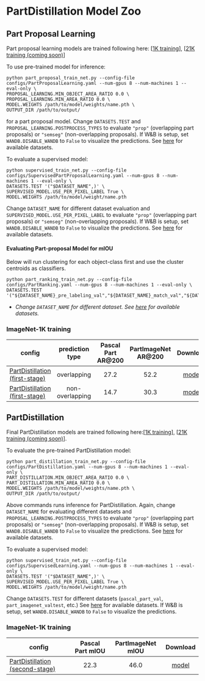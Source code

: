 # PartDistillation Model Zoo

## Part Proposal Learning 
Part proposal learning models are trained following here: [[1K training](TRAINING_1K.md)], [[21K training (coming soon)]()]

To use pre-trained model for inference:
```
python part_proposal_train_net.py --config-file configs/PartProposalLearning.yaml --num-gpus 8 --num-machines 1 --eval-only \
PROPOSAL_LEARNING.MIN_OBJECT_AREA_RATIO 0.0 \
PROPOSAL_LEARNING.MIN_AREA_RATIO 0.0 \
MODEL.WEIGHTS /path/to/model/weights/name.pth \
OUTPUT_DIR /path/to/output/ 
```
for a part proposal model. 
Change `DATASETS.TEST` and `PROPOSAL_LEARNING.POSTPROCESS_TYPES` to evaluate `"prop"` (overlapping part proposals) or `"semseg"` (non-overlapping proposals). If W&B is setup, set `WANDB.DISABLE_WANDB` to `False` to visualize the predictions. See [here](TRAINING_1K.md) for available datasets.

To evaluate a supervised model:
```
python supervised_train_net.py --config-file configs/SupervisedPartProposalLearning.yaml --num-gpus 8 --num-machines 1 --eval-only \
DATASETS.TEST '("$DATASET_NAME",)' \
SUPERVISED_MODEL.USE_PER_PIXEL_LABEL True \
MODEL.WEIGHTS /path/to/model/weight/name.pth 
```
Change `DATASET_NAME` for different dataset evaluation and `SUPERVISED_MODEL.USE_PER_PIXEL_LABEL` to evaluate `"prop"` (overlapping part proposals) or `"semseg"` (non-overlapping proposals). If W&B is setup, set `WANDB.DISABLE_WANDB` to `False` to visualize the predictions. See [here](TRAINING_1K.md) for available datasets.

#### Evaluating Part-proposal Model for mIOU
Below will run clustering for each object-class first and use the cluster centroids as classifiers. 
```
python part_ranking_train_net.py --config-file configs/PartRanking.yaml --num-gpus 8 --num-machines 1 --eval-only \
DATASETS.TEST '("${DATASET_NAME}_pre_labeling_val","${DATASET_NAME}_match_val","${DATASET_NAME}_evaluate_val",)'
```
- *Change `DATASET_NAME` for different dataset. See [here](TRAINING_1K.md) for available datasets.*


### ImageNet-1K training 
|         config        | prediction type |  Pascal Part AR@200 | PartImageNet AR@200  | Download |
|-------------------|:---:|:------:|:-----------------:|:----------:|
|[PartDistillation (first-stage)](../configs/PartProposalLearning.yaml)  | overlapping | 27.2   | 52.2  | [model](https://utexas.box.com/shared/static/ovqrzxm9jwe66l0zjqyofkowk5zvhex1.pth) |
|[PartDistillation (first-stage)](../configs/PartProposalLearning.yaml)  | non-overlapping | 14.7  | 30.3 | [model](https://utexas.box.com/shared/static/ovqrzxm9jwe66l0zjqyofkowk5zvhex1.pth) |


## PartDistillation 

Final PartDistillation models are trained following here:[[1K training](TRAINING_1K.md)], [[21K training (coming soon)]()]. 

To evaluate the pre-trained PartDistillation model:
```
python part_distillation_train_net.py --config-file configs/PartDistillation.yaml --num-gpus 8 --num-machines 1 --eval-only \
PART_DISTILLATION.MIN_OBJECT_AREA_RATIO 0.0 \
PART_DISTILLATION.MIN_AREA_RATIO 0.0 \
MODEL.WEIGHTS /path/to/model/weights/name.pth \
OUTPUT_DIR /path/to/output/ 
```
Above commands runs inference for PartDistillation. 
Again, change `DATASET_NAME` for evaluating different datasets and `PROPOSAL_LEARNING.POSTPROCESS_TYPES` to evaluate `"prop"` (overlapping part proposals) or `"semseg"` (non-overlapping proposals). If W&B is setup, set `WANDB.DISABLE_WANDB` to `False` to visualize the predictions. See [here](TRAINING_1K.md) for available datasets.

To evaluate a supervised model:
```
python supervised_train_net.py --config-file configs/SupervisedLearning.yaml --num-gpus 8 --num-machines 1 --eval-only \
DATASETS.TEST '("$DATASET_NAME",)' \
SUPERVISED_MODEL.USE_PER_PIXEL_LABEL True \
MODEL.WEIGHTS /path/to/model/weight/name.pth 
```
Change `DATASETS.TEST` for different datasets (`pascal_part_val`, `part_imagenet_valtest`, etc.) See [here](TRAINING_1K.md) for available datasets.
If W&B is setup, set `WANDB.DISABLE_WANDB` to `False` to visualize the predictions. 


### ImageNet-1K training 
|         config        |  Pascal Part mIOU | PartImageNet mIOU  | Download |
|-----------------------|:--------------:|:-----------:|:-----------------:|
|[PartDistillation (second-stage)](../configs/PartDistillation.yaml)   |   22.3 | 46.0 | [model](https://utexas.box.com/shared/static/7651zj8n9ou3rbsmgfhjqobh7voxdnll.pth) |
